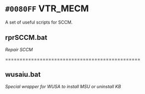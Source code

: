 # `#0080FF` VTR_MECM
A set of useful scripts for SCCM.

## **rprSCCM.bat** 
_Repair SCCM_  

===============================================  

## **wusaiu.bat** 
_Special wrapper for WUSA to install MSU or uninstall KB_
